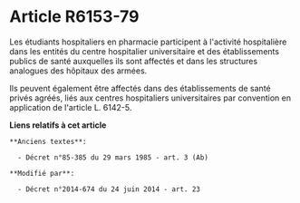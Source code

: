 # Article R6153-79

Les étudiants hospitaliers en pharmacie participent à l'activité hospitalière dans les entités du centre hospitalier
universitaire et des établissements publics de santé auxquelles ils sont affectés et dans les structures analogues des
hôpitaux des armées.

Ils peuvent également être affectés dans des établissements de santé privés agréés, liés aux centres hospitaliers
universitaires par convention en application de l'article L. 6142-5.

**Liens relatifs à cet article**

	**Anciens textes**:

	  - Décret n°85-385 du 29 mars 1985 - art. 3 (Ab)

	**Modifié par**:

	  - Décret n°2014-674 du 24 juin 2014 - art. 23
